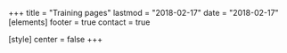 +++
title = "Training pages" 
lastmod = "2018-02-17" 
date = "2018-02-17" 
[elements] 
footer = true 
contact = true

[style] 
center = false 
+++

